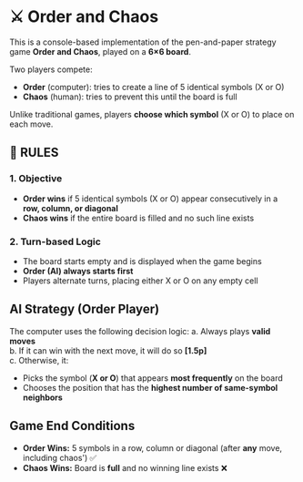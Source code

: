# ⚔️ Order and Chaos 

This is a console-based implementation of the pen-and-paper strategy game **Order and Chaos**, played on a **6×6 board**.

Two players compete:
-  **Order** (computer): tries to create a line of 5 identical symbols (X or O)
-  **Chaos** (human): tries to prevent this until the board is full

Unlike traditional games, players **choose which symbol** (X or O) to place on each move.


## 📌 RULES 

### 1. Objective
- **Order wins** if 5 identical symbols (X or O) appear consecutively in a **row, column, or diagonal**
- **Chaos wins** if the entire board is filled and no such line exists

### 2. Turn-based Logic
- The board starts empty and is displayed when the game begins
- **Order (AI) always starts first**
- Players alternate turns, placing either X or O on any empty cell

##  AI Strategy (Order Player)
The computer uses the following decision logic:
a.  Always plays **valid moves**  
b.  If it can win with the next move, it will do so **[1.5p]**  
c.  Otherwise, it:
   - Picks the symbol (**X or O**) that appears **most frequently** on the board  
   - Chooses the position that has the **highest number of same-symbol neighbors**

##  Game End Conditions

- **Order Wins:** 5 symbols in a row, column or diagonal (after **any** move, including chaos') ✅  
- **Chaos Wins:** Board is **full** and no winning line exists ❌  


